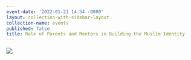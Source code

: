 ```yaml
---
event-date: '2022-01-21 14:54 -0800'
layout: collection-with-sidebar-layout
collection-name: events
published: false
title: Role of Parents and Mentors in Building the Muslim Identity
---
```

![]({{site.baseurl}}/media/22%2002-04%20Bayan%20Khutba.png)
